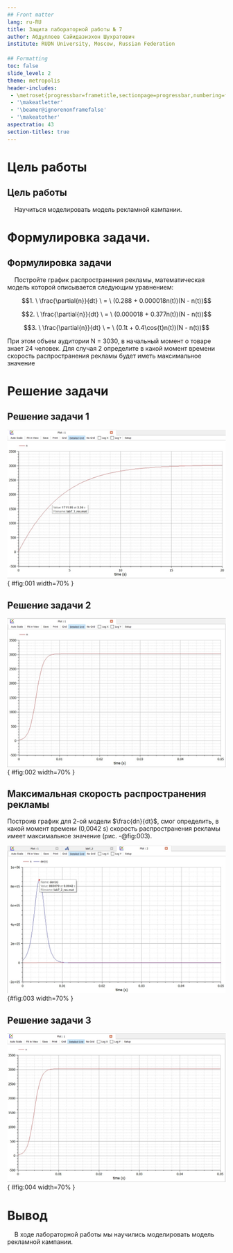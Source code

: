 ```yaml
---
## Front matter
lang: ru-RU
title: Защита лабораторной работы № 7
author: Абдуллоев Сайидазизхон Шухратович
institute: RUDN University, Moscow, Russian Federation

## Formatting
toc: false
slide_level: 2
theme: metropolis
header-includes: 
 - \metroset{progressbar=frametitle,sectionpage=progressbar,numbering=fraction}
 - '\makeatletter'
 - '\beamer@ignorenonframefalse'
 - '\makeatother'
aspectratio: 43
section-titles: true
---
```


# Цель работы

## Цель работы

$\quad$Научиться моделировать модель рекламной кампании. 

# Формулировка задачи.

## Формулировка задачи

$\quad$Постройте график распространения рекламы, математическая модель которой описывается
следующим уравнением:

$$1. \ \frac{\partial{n}}{dt} \ = \ (0.288 + 0.000018n(t))(N - n(t))$$

$$2. \ \frac{\partial{n}}{dt} \ = \ (0.000018 +  0.377n(t))(N - n(t))$$

$$3. \ \frac{\partial{n}}{dt} \ = \ (0.1t + 0.4\cos{t}n(t))(N - n(t))$$

При этом объем аудитории N = 3030, в начальный момент о товаре знает 24 человек. Для случая 2 определите в какой момент времени скорость распространения рекламы будет иметь максимальное значение



# Решение задачи

## Решение задачи 1

![График решения уравнения для 1-ой модели](../report/image/1.jpg){ #fig:001 width=70% }

## Решение задачи 2

![График решения уравнения для 2-ой модели](../report/image/2_1.jpg){ #fig:002 width=70% }

## Максимальная скорость распространения рекламы

Построив график для 2-ой модели $\frac{dn}{dt}$, смог определить, в какой момент времени (0,0042 s) скорость распространения рекламы имеет максимальное значение  (рис. -@fig:003).

![Максимальная скорость распространения рекламы](../report/image/2_2.jpg){#fig:003 width=70% }

## Решение задачи 3

![График решения уравнения для 3-ей модели](../report/image/3.jpg){ #fig:004 width=70% }

# Вывод 

$\quad$В ходе лабораторной работы мы научились моделировать модель рекламной кампании.